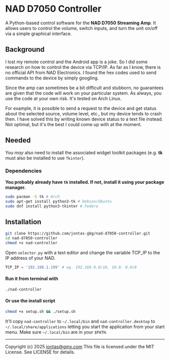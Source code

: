 # NAD D7050 Controller
A Python-based control software for the **NAD D7050 Streaming Amp**. It allows users to control the volume, switch inputs, and turn the unit on/off via a simple graphical interface.

## Background
I lost my remote control and the Android app is a joke. So I did some research on how to control the device via TCP/IP. As far as I know, there is no official API from NAD Electronics. I found the hex codes used to send commands to the device by simply googling. 

Since the amp can sometimes be a bit difficult and stubborn, no guarantees are given that the code will work on your particular system. As always, you use the code at your own risk. It's tested on Arch Linux.

For example, it is possible to send a request to the device and get status about the selected source, volume level, etc., but my device tends to crash then. I have solved this by writing known device status to a text file instead. Not optimal, but it's the best I could come up with at the moment.

## Needed
You _may_ also need to install the associated widget toolkit packages (e.g. **tk** must also be installed to use `Tkinter`).

### Dependencies
**You probably already have `tk` installed. If not, install it using your package manager.**
```sh
sudo pacman -S tk # Arch
sudo apt-get install python3-tk # Debian/Ubuntu
sudo dnf install python3-tkinter # Fedora
```

## Installation
```sh
git clone https://github.com/jontas-gbg/nad-d7050-controller.git
cd nad-d7050-controller
chmod +x nad-controller
```
Open `selector.py` with a text editor and change the variable TCP_IP to the IP address of your NAD.
```py
TCP_IP = '192.168.1.199' # eg. 192.168.0.0/16, 10.0. 0.0/8
```
#### Run it from terminal with
```sh
./nad-controller
```
#### Or use the install script
```sh
chmod +x setup.sh && ./setup.sh
```
It'll copy `nad-controller` to `~/.local/bin` and `nad-controller.desktop` to `~/.local/share/applications` letting you start the application from your start menu.
Make sure `~/.local/bin` are in your `$PATH`.

---
Copyright (c) 2025 jontas@gmx.com
This file is licensed under the MIT License. See LICENSE for details.
